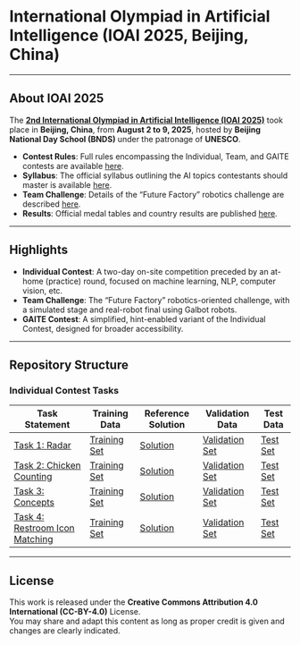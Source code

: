 # International Olympiad in Artificial Intelligence (IOAI 2025, Beijing, China)

---

## About IOAI 2025

The [**2nd International Olympiad in Artificial Intelligence (IOAI 2025)**](https://ioai-official.org/china-2025/) took place in **Beijing, China**, from **August 2 to 9, 2025**, hosted by **Beijing National Day School (BNDS)** under the patronage of **UNESCO**.

- **Contest Rules**: Full rules encompassing the Individual, Team, and GAITE contests are available [here](https://ioai-official.org/china-2025/2025-contest-rules/).  
- **Syllabus**: The official syllabus outlining the AI topics contestants should master is available [here](https://ioai-official.org/china-2025/syllabus-2025/).  
- **Team Challenge**: Details of the “Future Factory” robotics challenge are described [here](https://ioai-official.org/team-challenge/).  
- **Results**: Official medal tables and country results are published [here](https://ioai-official.org/china-2025/results-2025/).  

---

## Highlights

- **Individual Contest**: A two-day on-site competition preceded by an at-home (practice) round, focused on machine learning, NLP, computer vision, etc.  
- **Team Challenge**: The “Future Factory” robotics-oriented challenge, with a simulated stage and real-robot final using Galbot robots.  
- **GAITE Contest**: A simplified, hint-enabled variant of the Individual Contest, designed for broader accessibility.  

---

## Repository Structure

### Individual Contest Tasks

| Task Statement | Training Data | Reference Solution | Validation Data | Test Data |
|----------------|---------------|--------------------|-----------------|-----------|
| [Task 1: Radar](Individual-Contest/Radar/Radar.ipynb) | [Training Set](https://github.com/IOAI-official/IOAI-2025/tree/main/Individual-Contest/Radar/training_set) | [Solution](https://github.com/IOAI-official/IOAI-2025/blob/main/Individual-Contest/Radar/Solution/Radar_Solution.ipynb) | [Validation Set](https://github.com/IOAI-official/IOAI-2025/tree/main/Individual-Contest/Radar/Solution/validation_set) | [Test Set](https://github.com/IOAI-official/IOAI-2025/tree/main/Individual-Contest/Radar/Solution/test_set) |
| [Task 2: Chicken Counting](Individual-Contest/Chicken_Counting/Chicken_Counting.ipynb) | [Training Set](https://github.com/IOAI-official/IOAI-2025/tree/main/Individual-Contest/Chicken_Counting/training_set) | [Solution](https://github.com/IOAI-official/IOAI-2025/blob/main/Individual-Contest/Chicken_Counting/Solution/Chicken_Counting_Solution.ipynb) | [Validation Set](https://github.com/IOAI-official/IOAI-2025/tree/main/Individual-Contest/Chicken_Counting/Solution/validation_set) | [Test Set](https://github.com/IOAI-official/IOAI-2025/tree/main/Individual-Contest/Chicken_Counting/Solution/test_set) |
| [Task 3: Concepts](Individual-Contest/Concepts/Concepts.ipynb) | [Training Set](https://github.com/IOAI-official/IOAI-2025/tree/main/Individual-Contest/Concepts/training_set) | [Solution](https://github.com/IOAI-official/IOAI-2025/blob/main/Individual-Contest/Concepts/Solution/Concepts_Solution.ipynb) | [Validation Set](https://github.com/IOAI-official/IOAI-2025/tree/main/Individual-Contest/Concepts/Solution/validation_set) | [Test Set](https://github.com/IOAI-official/IOAI-2025/tree/main/Individual-Contest/Concepts/Solution/test_set) |
| [Task 4: Restroom Icon Matching](Individual-Contest/Restroom/Restroom.ipynb) | [Training Set](https://github.com/IOAI-official/IOAI-2025/tree/main/Individual-Contest/Restroom/training_set) | [Solution](https://github.com/IOAI-official/IOAI-2025/blob/main/Individual-Contest/Restroom/Solution/Restroom_Solution.ipynb) | [Validation Set](https://github.com/IOAI-official/IOAI-2025/tree/main/Individual-Contest/Restroom/Solution/validation_set) | [Test Set](https://github.com/IOAI-official/IOAI-2025/tree/main/Individual-Contest/Restroom/Solution/test_set) |

---

## License

This work is released under the **Creative Commons Attribution 4.0 International (CC-BY-4.0)** License.  
You may share and adapt this content as long as proper credit is given and changes are clearly indicated.

